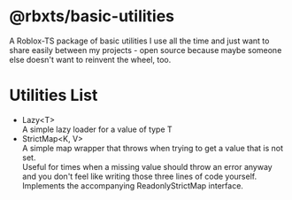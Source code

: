 # @rbxts/basic-utilities
A Roblox-TS package of basic utilities I use all the time and just want to share easily between my projects - open source because maybe someone else doesn't want to reinvent the wheel, too.

# Utilities List
 - Lazy&lt;T&gt; \
 A simple lazy loader for a value of type T
 - StrictMap&lt;K, V&gt; \
 A simple map wrapper that throws when trying to get a value that is not set. \
 Useful for times when a missing value should throw an error anyway and you don't feel like writing those three lines of code yourself. \
 Implements the accompanying ReadonlyStrictMap interface.
